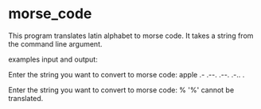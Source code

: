 # morse_code
This program translates latin alphabet to morse code.
It takes a string from the command line argument. 

examples input and output:

Enter the string you want to convert to morse code: apple
.- .--. .--. .-.. .

Enter the string you want to convert to morse code: %
'%' cannot be translated.
